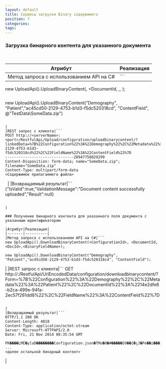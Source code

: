 ```yaml
---
layout: default
title: Сервисы загрузки Binary содержимого
position: 7
categories: 
tags: 
---
```


### Загрузка бинарного контента для указанного документа

 

|Атрибут|Реализация|
|-------|----------|
|Метод запроса с использованием API на C#|```
new UploadApi().UploadBinaryContent(<ConfigurationId>, <DocumentId, <DocId>,<BinaryFieldName>,
                                                <PathToFileWithContent>);
```

```
new UploadApi().UploadBinaryContent("Demography", "Patient","ac45cd50-2129-4753-b1d3-f5dc520318cd", "ContentField",
                                                @"TestData\SomeData.zip")
```

|
|REST запрос с клиента|```
POST http://<serverName>:<port>/RestfulApi/Upload/configuration/uploadbinarycontent/?linkedData=%7B%22Configuration%22%3A%22Demography%22%2C%22Metadata%22%3A%22Patient%22%2C%22DocumentId%22%3A%22ac45cd50-2129-4753-b1d3-f5dc520318cd%22%2C%22FieldName%22%3A%22ContentField%22%7D
-------------------------------28947758029299
Content-Disposition: form-data; name="SomeData.zip"; filename="SomeData.zip"
Content-Type: multipart/form-data
<Содержимое прилагаемого файла>
```

  |
|Возвращаемый результат|```
{"IsValid":true,"ValidationMessage":"Document content successfully uploaded","Result":null}
```

|

### Получение бинарного контента для указанного поля документа с указанным идентификатором

|Атрибут|Реализация|
|-------|----------|
|Метод запроса с использованием API на C#|```
new UploadApi().DownloadBinaryContent(<ConfigurationId>, <DocumentId, <DocId>,<BinaryFieldName>);
```

```
new UploadApi().DownloadBinaryContent("Demography", "Patient","ac45cd50-2129-4753-b1d3-f5dc520318cd", "ContentField");
```

|
|REST запрос с клиента|```
GET http://<serverName>:<port>/RestfulApi/UrlEncodedData/configuration/downloadbinarycontent/?Form=%7B%22Configuration%22%3A%22Demography%22%2C%22Metadata%22%3A%22Patient%22%2C%22DocumentId%22%3A%2214e2dfe8-b2ca-499e-94fa-2ec57f261dd8%22%2C%22FieldName%22%3A%22ContentField%22%7D
```

|
|Возвращаемый результат|```
HTTP/1.1 200 OK
Content-Length: 4018
Content-Type: application/octet-stream
Server: Microsoft-HTTPAPI/2.0
Date: Fri, 21 Nov 2014 08:35:54 GMT

PK����LME�y[uD��������Configuration.json�TMo�0�#�����S9��{�ʅJ�Pe��i���,TH�*�{�TQT(���p�i���]N�ߛ��7c���=�F�u�F;h
...
<далее остальной бинарный контент>
```

|

